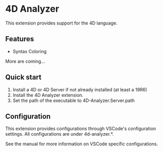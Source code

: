 # 4D Analyzer

This extension provides support for the 4D language.

## Features

* Syntax Coloring

More are coming... 

## Quick start

1. Install a 4D or 4D Server if not already installed (at least a 19R6)
1. Install the 4D Analyzer extension.
1. Set the path of the executable to 4D-Analyzer.Server.path

## Configuration
This extension provides configurations through VSCode's configuration settings. 
All configurations are under 4d-analyzer.*.

See the manual for more information on VSCode specific configurations.

